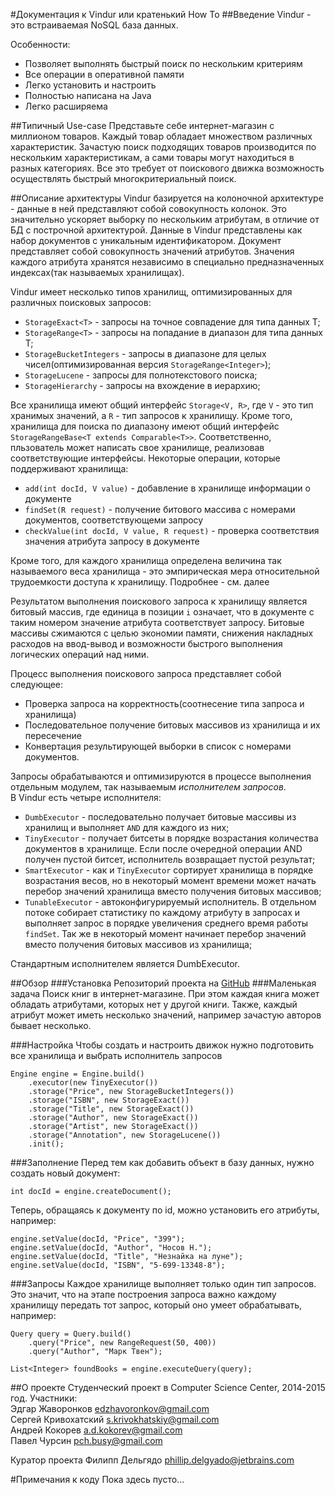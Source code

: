 #Документация к Vindur или кратенький How To
##Введение
Vindur - это встраиваемая NoSQL база данных.

Особенности:

- Позволяет выполнять быстрый поиск по нескольким критериям
- Все операции в оперативной памяти
- Легко установить и настроить
- Полностью написана на Java
- Легко расширяема

##Типичный Use-case
Представьте себе интернет-магазин с миллионом товаров. Каждый товар обладает множеством различных характеристик. Зачастую поиск подходящих товаров производится по нескольким характеристикам, а сами товары могут находиться в разных категориях. Все это требует от поискового движка возможность осуществлять быстрый многокритериальный поиск.

##Описание архитектуры
Vindur базируется на колоночной архитектуре - данные в ней представляют собой совокупность колонок. Это значительно ускоряет выборку по нескольким атрибутам, в отличие от БД с построчной архитектурой. Данные в Vindur представлены как набор документов с уникальным идентификатором. Документ представляет собой совокупность значений атрибутов. Значения каждого атрибута хранятся независимо в специально предназначенных индексах(так называемых хранилищах).

Vindur имеет несколько типов хранилищ, оптимизированных для различных поисковых запросов:

- `StorageExact<T>` - запросы на точное совпадение для типа данных T;
- `StorageRange<T>` - запросы на попадание в диапазон для типа данных T;
- `StorageBucketIntegers` - запросы в диапазоне для целых чисел(оптимизированная версия `StorageRange<Integer>`);
- `StorageLucene` - запросы для полнотекстового поиска;
- `StorageHierarchy` - запросы на вхождение в иерархию;

Все хранилища имеют общий интерфейс `Storage<V, R>`, где `V` - это тип хранимых значений, а `R` - тип запросов к хранилищу. Кроме того, хранилища для поиска по диапазону имеют общий интерфейс `StorageRangeBase<T extends Comparable<T>>`. Соответственно, пльзователь может написать свое хранилище, реализовав соответствующие интерфейсы. Некоторые операции, которые поддерживают хранилища:

- `add(int docId, V value)` - добавление в хранилище информации о документе
- `findSet(R request)` - получение битового массива с номерами документов, соответствующеми запросу 
- `checkValue(int docId, V value, R request)` - проверка соответствия значения атрибута запросу в документе

Кроме того, для каждого хранилища определена величина так называемого веса хранилища - это эмпирическая мера относительной трудоемкости доступа к хранилищу. Подробнее - см. далее
 
Результатом выполнения поискового запроса к хранилищу является битовый массив, где единица в позиции `i` означает, что в документе с таким номером значение атрибута соответствует запросу. Битовые массивы сжимаются с целью экономии памяти, снижения накладных расходов на ввод-вывод и возможности быстрого выполнения логических операций над ними.
  
Процесс выполнения поискового запроса представляет собой следующее:
- Проверка запроса на корректность(соотнесение типа запроса и хранилища)
- Последовательное получение битовых массивов из хранилища и их пересечение
- Конвертация результирующей выборки в список с номерами документов.

Запросы обрабатываются и оптимизируются в процессе выполнения отдельным модулем, так называемым *исполнителем запросов*.  
В Vindur есть четыре исполнителя:

- `DumbExecutor` - последовательно получает битовые массивы из хранилищ и выполняет `AND` для каждого из них;  
- `TinyExecutor` - получает битсеты в порядке возрастания количества документов в хранилище. Если после очередной операции AND получен пустой битсет, исполнитель возвращает пустой результат;  
- `SmartExecutor` - как и `TinyExecutor` сортирует хранилища в порядке возрастания весов, но в некоторый момент времени может начать перебор значений хранилища вместо получения битовых массивов;
- `TunableExecutor` - автоконфигурируемый исполнитель. В отдельном потоке собирает статистику по каждому атрибуту в запросах и выполняет запрос в порядке увеличения среднего время работы `findSet`. Так же в некоторый момент начинает перебор значений вместо получения битовых массивов из хранилища;

Стандартным исполнителем является DumbExecutor.

##Обзор
###Установка
Репозиторий проекта на [GitHub]
###Маленькая задача
Поиск книг в интернет-магазине. При этом каждая книга может обладать атрибутами, которых нет у другой книги.
Также, каждый атрибут может иметь несколько значений, например зачастую авторов бывает несколько. 

###Настройка
Чтобы создать и настроить движок нужно подготовить все хранилища и выбрать исполнитель запросов

    Engine engine = Engine.build()
        .executor(new TinyExecutor())
        .storage("Price", new StorageBucketIntegers())
        .storage("ISBN", new StorageExact())
        .storage("Title", new StorageExact())
        .storage("Author", new StorageExact())
        .storage("Artist", new StorageExact())
        .storage("Annotation", new StorageLucene())
        .init();

###Заполнение
Перед тем как добавить объект в базу данных, нужно создать новый документ:  

    int docId = engine.createDocument();
    
Теперь, обращаясь к документу по id, можно установить его атрибуты, например:

    engine.setValue(docId, "Price", "399");
    engine.setValue(docId, "Author", "Носов Н.");
    engine.setValue(docId, "Title", "Незнайка на луне");
    engine.setValue(docId, "ISBN", "5-699-13348-8");

###Запросы
Каждое хранилище выполняет только один тип запросов. Это значит, что на этапе построения запроса важно каждому
хранилищу передать тот запрос, который оно умеет обрабатывать, например:

    Query query = Query.build()
        .query("Price", new RangeRequest(50, 400))
        .query("Author", "Марк Твен");
        
    List<Integer> foundBooks = engine.executeQuery(query);
    
##О проекте
Студенческий проект в Computer Science Center, 2014-2015 год. Участники:  
Эдгар Жаворонков <edzhavoronkov@gmail.com>  
Сергей Кривохатский <s.krivokhatskiy@gmail.com>  
Андрей Кокорев <a.d.kokorev@gmail.com>  
Павел Чурсин <pch.busy@gmail.com>  

Куратор проекта Филипп Дельгядо <phillip.delgyado@jetbrains.com>

#Примечания к коду
Пока здесь пусто...

[GitHub]:https://github.com/cscenter/Vindur/